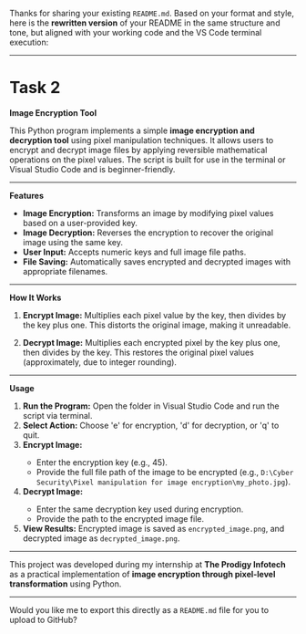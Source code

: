 Thanks for sharing your existing `README.md`. Based on your format and style, here is the **rewritten version** of your README in the same structure and tone, but aligned with your working code and the VS Code terminal execution:

---

# Task 2

<b>Image Encryption Tool</b>

This Python program implements a simple **image encryption and decryption tool** using pixel manipulation techniques. It allows users to encrypt and decrypt image files by applying reversible mathematical operations on the pixel values. The script is built for use in the terminal or Visual Studio Code and is beginner-friendly.

---

<b>Features</b>

* <b>Image Encryption:</b> Transforms an image by modifying pixel values based on a user-provided key.
* <b>Image Decryption:</b> Reverses the encryption to recover the original image using the same key.
* <b>User Input:</b> Accepts numeric keys and full image file paths.
* <b>File Saving:</b> Automatically saves encrypted and decrypted images with appropriate filenames.

---

<b>How It Works</b>

1. <b>Encrypt Image:</b>
   Multiplies each pixel value by the key, then divides by the key plus one.
   This distorts the original image, making it unreadable.

2. <b>Decrypt Image:</b>
   Multiplies each encrypted pixel by the key plus one, then divides by the key.
   This restores the original pixel values (approximately, due to integer rounding).

---

<b>Usage</b>

<ol>
  <li><b>Run the Program:</b> Open the folder in Visual Studio Code and run the script via terminal.</li>
  <li><b>Select Action:</b> Choose 'e' for encryption, 'd' for decryption, or 'q' to quit.</li>
  <li><b>Encrypt Image:</b></li>
    <ul>
      <li>Enter the encryption key (e.g., 45).</li>
      <li>Provide the full file path of the image to be encrypted (e.g., <code>D:\Cyber Security\Pixel manipulation for image encryption\my_photo.jpg</code>).</li>
    </ul>
  <li><b>Decrypt Image:</b></li>
    <ul>
      <li>Enter the same decryption key used during encryption.</li>
      <li>Provide the path to the encrypted image file.</li>
    </ul>
  <li><b>View Results:</b> Encrypted image is saved as <code>encrypted_image.png</code>, and decrypted image as <code>decrypted_image.png</code>.</li>
</ol>

---

This project was developed during my internship at <b>The Prodigy Infotech</b> as a practical implementation of **image encryption through pixel-level transformation** using Python.

---

Would you like me to export this directly as a `README.md` file for you to upload to GitHub?
